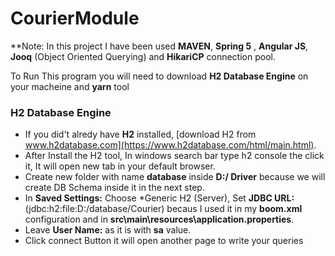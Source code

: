 # CourierModule

**Note: In this project I have been used **MAVEN**, **Spring 5** , **Angular JS**, **Jooq** (Object Oriented Querying) and **HikariCP** connection pool.

To Run This program you will need to download **H2 Database Engine** on your macheine and **yarn** tool

### **H2 Database Engine**

- If you did't alredy have **H2** installed, [download H2 from www.h2database.com](https://www.h2database.com/html/main.html).
- After Install the H2 tool, In windows search bar type h2 console the click it, It will open new tab in your default browser.
- Create new folder with name **database** inside **D:/ Driver** because we will create DB Schema inside it in the next step.
- In **Saved Settings:** Choose *Generic H2 (Server), Set **JDBC URL:** (jdbc:h2:file:D:/database/Courier) becaus I used it in my **boom.xml** configuration and in **src\main\resources\application.properties**.
- Leave **User Name:** as it is with **sa** value. 
- Click connect Button it will open another page to write your queries
